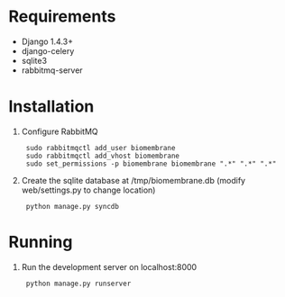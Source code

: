 Requirements
============

* Django 1.4.3+
* django-celery
* sqlite3
* rabbitmq-server 

Installation
============

1. Configure RabbitMQ

        sudo rabbitmqctl add_user biomembrane
        sudo rabbitmqctl add_vhost biomembrane
        sudo set_permissions -p biomembrane biomembrane ".*" ".*" ".*"

2. Create the sqlite database at /tmp/biomembrane.db (modify web/settings.py to change location)

        python manage.py syncdb

Running
=======

1. Run the development server on localhost:8000

        python manage.py runserver
